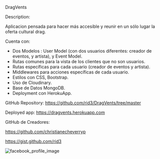 DragVents

Description:

Aplicacion pensada para hacer más accesible y reunir en un sólo lugar la oferta cultural drag.


Cuenta con:

- Dos Modelos : User Model (con dos usuarios diferentes: creador de eventos, y artista), y Event Model.
- Rutas comunes para la vista de los clientes que no son usuarios.
- Rutas específicas para cada usuario (creador de eventos y artista).
- Middlewares para acciones específicas de cada usuario.
- Estilos con CSS, Bootstrap.
- Uso de Cloudinary.
- Base de Datos MongoDB.
- Deployment con HerokuApp.


GitHub Repository:
https://github.com/rid3/DragVents/tree/master

Deployed app:
https://dragvents.herokuapp.com

GitHub de Creadores:

https://github.com/christianecheverryp

https://gist.github.com/rid3

![facebook_profile_image](https://user-images.githubusercontent.com/98284387/156752347-adc618f2-6074-4865-89fa-83437541c8f1.png)
